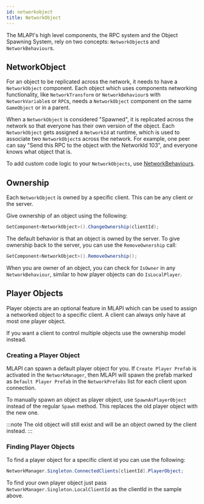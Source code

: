 ```yaml
---
id: networkobject
title: NetworkObject
---
```


The MLAPI's high level components, the RPC system and the Object Spawning System, rely on two concepts: `NetworkObject`s and `NetworkBehaviour`s.

## NetworkObject

For an object to be replicated across the network, it needs to have a `NetworkObject` component.
Each object which uses components networking functionality, like `NetworkTransform` or `NetworkBehaviour`s with `NetworkVariable`s or `RPC`s,  needs a `NetworkObject` component on the same `GameObject` or in a parent.

When a `NetworkObject` is considered "Spawned", it is replicated across the network so that everyone has their own version of the object. Each `NetworkObject` gets assigned a `NetworkId` at runtime, which is used to associate two `NetworkObject`s across the network. For example, one peer can say "Send this RPC to the object with the NetworkId 103", and everyone knows what object that is.

To add custom code logic to your `NetworkObjects`, use [NetworkBehaviours](networkbehaviour.md).

## Ownership

Each `NetworkObject` is owned by a specific client. This can be any client or the server.

Give ownership of an object using the following:

```csharp
GetComponent<NetworkObject>().ChangeOwnership(clientId);
```

The default behavior is that an object is owned by the server. To give ownership back to the server, you can use the `RemoveOwnership` call:

```csharp
GetComponent<NetworkObject>().RemoveOwnership();
```

When you are owner of an object, you can check for `IsOwner` in any `NetworkBehaviour`, similar to how player objects can do `IsLocalPlayer`.


## Player Objects

Player objects are an optional feature in MLAPI which can be used to assign a networked object to a specific client. A client can always only have at most one player object.

If you want a client to control multiple objects use the ownership model instead.

### Creating a Player Object

MLAPI can spawn a default player object for you. If `Create Player Prefab` is activated in the `NetworkManager`, then MLAPI will spawn the prefab marked as `Default Player Prefab` in the `NetworkPrefabs` list for each client upon connection.

To manually spawn an object as player object, use `SpawnAsPlayerObject` instead of the regular `Spawn` method. This replaces the old player object with the new one.

:::note
The old object will still exist and will be an object owned by the client instead.
:::

### Finding Player Objects

To find a player object for a specific client id you can use the following:

```csharp
NetworkManager.Singleton.ConnectedClients[clientId].PlayerObject;
```

To find your own player object just pass `NetworkManager.Singleton.LocalClientId` as the clientId in the sample above.
